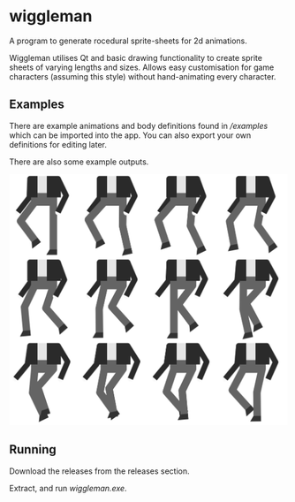 # wiggleman
A program to generate rocedural sprite-sheets for 2d animations.

Wiggleman utilises Qt and basic drawing functionality to create sprite sheets of varying lengths and sizes.
Allows easy customisation for game characters (assuming this style) without hand-animating every character.

## Examples
There are example animations and body definitions found in */examples* which can be imported into the app.
You can also export your own definitions for editing later.

There are also some example outputs.

![An example sprite sheet](https://github.com/baronnobody/wiggleman/blob/main/examples/sheets/magpie_walk374_449.png)

## Running
Download the releases from the releases section.

Extract, and run *wiggleman.exe*.
